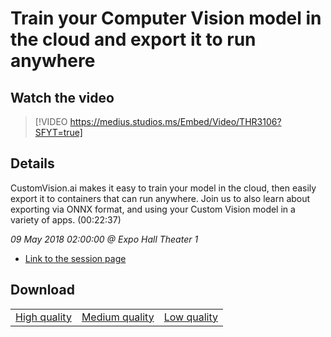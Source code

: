 # Train your Computer Vision model in the cloud and export it to run anywhere

## Watch the video
> [!VIDEO https://medius.studios.ms/Embed/Video/THR3106?SFYT=true]

## Details

CustomVision.ai makes it easy to train your model in the cloud, then easily export it to containers that can run anywhere. Join us to also learn about exporting via ONNX format, and using your Custom Vision model in a variety of apps. (00:22:37)

*09 May 2018 02:00:00 @ Expo Hall Theater 1*

- [Link to the session page](https://channel9.msdn.com/Events/Build/2018/THR3106)

## Download

||||
|:--:|:----:|:-:|
|[High quality](https://sec.ch9.ms/ch9/d071/354a1405-2b06-4a4e-81a6-f6547eb4d071/THR3106_high.mp4)|[Medium quality](https://sec.ch9.ms/ch9/d071/354a1405-2b06-4a4e-81a6-f6547eb4d071/THR3106_mid.mp4)|[Low quality](https://sec.ch9.ms/ch9/d071/354a1405-2b06-4a4e-81a6-f6547eb4d071/THR3106.mp4)